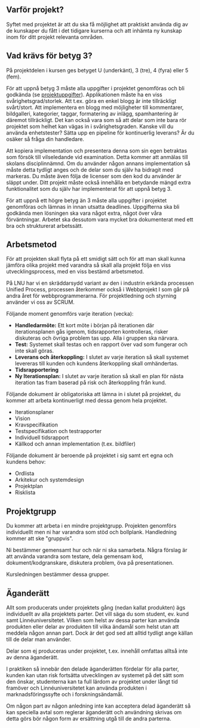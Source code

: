 ## Varför projekt?
Syftet med projektet är att du ska få möjlighet att praktiskt använda dig av de kunskaper du fått i det tidigare kurserna och att inhämta ny kunskap inom för ditt projekt relevanta områden.

## Vad krävs för betyg 3?
På projektdelen i kursen ges betyget U (underkänt), 3 (tre), 4 (fyra) eller 5 (fem).

För att uppnå betyg 3 måste alla uppgifter i projektet genomföras och bli godkända (se [projektuppgifter](http://coursepress.lnu.se/kurs/individuellt-mjukvaruutvecklingsprojekt/projektet/projektuppgifter/)).
Applikationen måste ha en viss svårighetsgrad/storlek. Att t.ex. göra en enkel blogg är inte tillräckligt svårt/stort. Att implementera en blogg med möjligheter till kommentarer, bildgalleri, kategorier, taggar, formatering av inlägg, spamhantering är däremot tillräckligt. Det kan också vara som så att delar som inte bara rör projektet som helhet kan vägas in i svårighetsgraden. Kanske vill du använda enhetstester? Sätta upp en pipeline för kontinuerlig leverans? Är du osäker så fråga din handledare.

Att kopiera implementation och presentera denna som sin egen betraktas som försök till vilseledande vid examination. Detta kommer att anmälas till skolans disciplinnämnd. Om du använder någon annans implementation så måste detta tydligt anges och de delar som du själv ha bidragit med markeras. Du måste även följa de licenser som den kod du använder är släppt under. Ditt projekt måste också innehålla en betydande mängd extra funktionalitet som du själv har implementerat för att uppnå betyg 3.

För att uppnå ett högre betyg än 3 måste alla uppgifter i projektet genomföras och lämnas in innan utsatta deadlines. Uppgifterna ska bli godkända men lösningen ska vara något extra, något över våra förväntningar. Arbetet ska dessutom vara mycket bra dokumenterat med ett bra och strukturerat arbetssätt.

## Arbetsmetod
För att projekten skall flyta på ett smidigt sätt och för att man skall kunna jämföra olika projekt med varandra så skall alla projekt följa en viss utvecklingsprocess, med en viss bestämd arbetsmetod.

På LNU har vi en skräddarsydd variant av den i industrin erkända processen Unified Process, processen återkommer också i Webbprojekt I som går på andra året för webbprogrammerarna. För projektledning och styrning använder vi oss av SCRUM.

Följande moment genomförs varje iteration (vecka):

* **Handledarmöte:** Ett kort möte i början på iterationen där iterationsplanen gås igenom, tidsrapporten kontrolleras, risker diskuteras och övriga problem tas upp. Alla i gruppen ska närvara.
* **Test:** Systemet skall testas och en rapport över vad som fungerar och inte skall göras.
* **Leverans och återkoppling:** I slutet av varje iteration så skall systemet levereras till kunden och kundens återkoppling skall omhändertas.
* **Tidsrapportering**
* **Ny Iterationsplan:** I slutet av varje iteration så skall en plan för nästa iteration tas fram baserad på risk och återkoppling från kund.

Följande dokument är obligatoriska att lämna in i slutet på projektet, du kommer att arbeta kontinuerligt med dessa genom hela projektet.
* Iterationsplaner
* Vision
* Kravspecifikation
* Testspecifikation och testrapporter
* Individuell tidsrapport
* Källkod och annan implementation (t.ex. bildfiler)

Följande dokument är beroende på projektet i sig samt ert egna och kundens behov:
* Ordlista
* Arkitekur och systemdesign
* Projektplan
* Risklista

## Projektgrupp
Du kommer att arbeta i en mindre projektgrupp. Projekten genomförs individuellt men ni har varandra som stöd och bollplank. Handledning kommer att ske "gruppvis".

Ni bestämmer gemensamt hur och när ni ska samarbeta. Några förslag är att använda varandra som testare, dela gemensam kod, dokument/kodgranskare, diskutera problem, öva på presentationen.

Kursledningen bestämmer dessa grupper.

## Äganderätt
Allt som producerats under projektets gång (nedan kallat produkten) ägs individuellt av alla projektets parter. Det vill säga du som student, ev. kund samt Linnéuniversitetet. Vilken som helst av dessa parter kan använda produkten eller delar av produkten till vilka ändamål som helst utan att meddela någon annan part. Dock är det god sed att alltid tydligt ange källan till de delar man använder.

Delar som ej produceras under projektet, t.ex. innehåll omfattas alltså inte av denna äganderätt.

I praktiken så innebär den delade äganderätten fördelar för alla parter, kunden kan utan risk fortsätta utvecklingen av systemet på det sätt som den önskar, studenterna kan ta full lärdom av projektet under långt tid framöver och Linnéuniversitetet kan använda produkten i marknadsföringssyfte och i forskningsändamål.

Om någon part av någon anledning inte kan acceptera delad äganderätt så kan speciella avtal som reglerar äganderätt och användning skrivas om detta görs bör någon form av ersättning utgå till de andra parterna.